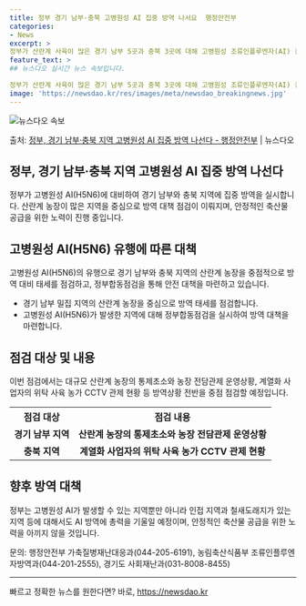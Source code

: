 ```yaml
---
title: 정부 경기 남부·충북 고병원성 AI 집중 방역 나서요  행정안전부
categories:
- News
excerpt: >
정부가 산란계 사육이 많은 경기 남부 5곳과 충북 3곳에 대해 고병원성 조류인플루엔자(AI) 집중 방역에 나…
feature_text: >
## 뉴스다오 실시간 뉴스 속보입니다.

정부가 산란계 사육이 많은 경기 남부 5곳과 충북 3곳에 대해 고병원성 조류인플루엔자(AI) 집중 방역에 나…
image: 'https://newsdao.kr/res/images/meta/newsdao_breakingnews.jpg'
---
```


![뉴스다오 속보](https://newsdao.kr/res/images/meta/newsdao_breakingnews.jpg)

<p>출처: <a href="https://newsdao.kr/2950" rel="dofollow">정부, 경기 남부·충북 지역 고병원성 AI 집중 방역 나선다 - 행정안전부</a> | 뉴스다오</p>

<h2 data-ke-size="size26">정부, 경기 남부·충북 지역 고병원성 AI 집중 방역 나선다</h2>
<p data-ke-size="size16">정부가 고병원성 AI(H5N6)에 대비하여 경기 남부와 충북 지역에 집중 방역을 실시합니다. 산란계 농장이 많은 지역을 중심으로 방역 대책 점검이 이뤄지며, 안정적인 축산물 공급을 위한 노력이 진행 중입니다.</p>

<h2 data-ke-size="size24">고병원성 AI(H5N6) 유행에 따른 대책</h2>
<p data-ke-size="size16">고병원성 AI(H5N6)의 유행으로 경기 남부와 충북 지역의 산란계 농장을 중점적으로 방역 대비 태세를 점검하고, 정부합동점검을 통해 안전 대책을 마련하고 있습니다.</p>

<ul>
  <li>경기 남부 밀집 지역의 산란계 농장을 중심으로 방역 태세를 점검합니다.</li>
  <li>고병원성 AI(H5N6)가 발생한 지역에 대해 정부합동점검을 실시하여 방역 대책을 마련합니다.</li>
</ul>

<h2 data-ke-size="size24">점검 대상 및 내용</h2>
<p data-ke-size="size16">이번 점검에서는 대규모 산란계 농장의 통제초소와 농장 전담관제 운영상황, 계열화 사업자의 위탁 사육 농가 CCTV 관제 현황 등 방역상황 전반을 중점 점검할 예정입니다.</p>

<table>
  <tr>
    <th>점검 대상</th>
    <th>점검 내용</th>
  </tr>
  <tr>
    <td style="text-align: center; height: 17px;"><b>경기 남부 지역</b></td>
    <td style="text-align: center; height: 17px;"><b>산란계 농장의 통제초소와 농장 전담관제 운영상황</b></td>
  </tr>
  <tr>
    <td style="text-align: center; height: 17px;"><b>충북 지역</b></td>
    <td style="text-align: center; height: 17px;"><b>계열화 사업자의 위탁 사육 농가 CCTV 관제 현황</b></td>
  </tr>
</table>

<h2 data-ke-size="size24">향후 방역 대책</h2>
<p data-ke-size="size16">정부는 고병원성 AI가 발생할 수 있는 지역뿐만 아니라 인접 지역과 철새도래지가 있는 지역 등에 대해서도 AI 방역에 총력을 기울일 예정이며, 안정적인 축산물 공급을 위한 노력을 아끼지 않을 것입니다.</p>

<p data-ke-size="size16">문의: 행정안전부 가축질병재난대응과(044-205-6191), 농림축산식품부 조류인플루엔자방역과(044-201-2555), 경기도 사회재난과(031-8008-8455)</p>

<hr> 

빠르고 정확한 뉴스를 원한다면? 바로, <a href="https://newsdao.kr" rel="dofollow">https://newsdao.kr</a>


    

